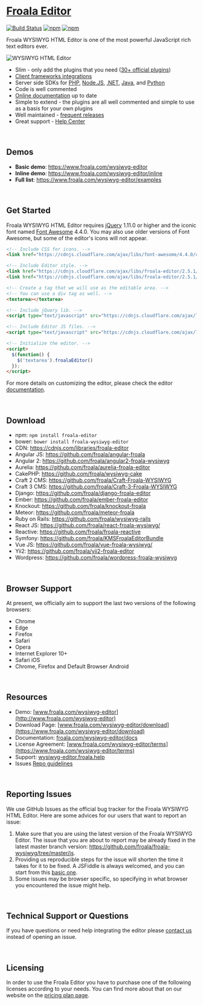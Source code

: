# [Froala Editor](https://www.froala.com/wysiwyg-editor)

[![Build Status](https://travis-ci.com/froala-labs/froala-editor-js-2.svg?token=6qHm2TpvBKAAVFCrJa9X&branch=master)](https://travis-ci.com/froala-labs/froala-editor-js-2)
[![npm](https://img.shields.io/npm/dm/froala-editor.svg)](https://www.npmjs.com/package/froala-editor)
[![npm](https://img.shields.io/npm/v/froala-editor.svg)](https://www.npmjs.com/package/froala-editor)

Froala WYSIWYG HTML Editor is one of the most powerful JavaScript rich text editors ever.

![WYSIWYG HTML Editor](https://raw.githubusercontent.com/froala/wysiwyg-editor/master/editor.jpg)

- Slim - only add the plugins that you need ([30+ official plugins](https://www.froala.com/wysiwyg-editor/docs/plugins))
- [Client frameworks integrations](https://www.froala.com/wysiwyg-editor/docs/framework-plugins/)
- Server side SDKs for [PHP](https://www.froala.com/wysiwyg-editor/docs/sdks/php), [Node.JS](https://www.froala.com/wysiwyg-editor/docs/sdks/nodejs),  [.NET](https://www.froala.com/wysiwyg-editor/docs/sdks/dotnet), [Java](https://www.froala.com/wysiwyg-editor/docs/sdks/java), and [Python](https://www.froala.com/wysiwyg-editor/docs/sdks/python)
- Code is well commented
- [Online documentation](https://www.froala.com/wysiwyg-editor/docs) up to date
- Simple to extend - the plugins are all well commented and simple to use as a basis for your own plugins
- Well maintained - [frequent releases](https://www.froala.com/wysiwyg-editor/changelog)
- Great support - [Help Center](https://wysiwyg-editor.froala.help)

​


## Demos

- **Basic demo**: https://www.froala.com/wysiwyg-editor
- **Inline demo**: https://www.froala.com/wysiwyg-editor/inline
- **Full list**: https://www.froala.com/wysiwyg-editor/examples

​

## Get Started

Froala WYSIWYG HTML Editor requires [jQuery](http://jquery.com/) 1.11.0 or higher and the iconic font named [Font Awesome](http://fortawesome.github.io/Font-Awesome/) 4.4.0. You may also use older versions of Font Awesome, but some of the editor's icons will not appear.

```html
<!-- Include CSS for icons. -->
<link href="https://cdnjs.cloudflare.com/ajax/libs/font-awesome/4.4.0/css/font-awesome.min.css" rel="stylesheet" type="text/css" />

<!-- Include Editor style. -->
<link href="https://cdnjs.cloudflare.com/ajax/libs/froala-editor/2.5.1/css/froala_editor.pkgd.min.css" rel="stylesheet" type="text/css" />
<link href="https://cdnjs.cloudflare.com/ajax/libs/froala-editor/2.5.1/css/froala_style.min.css" rel="stylesheet" type="text/css" />

<!-- Create a tag that we will use as the editable area. -->
<!-- You can use a div tag as well. -->
<textarea></textarea>

<!-- Include jQuery lib. -->
<script type="text/javascript" src="https://cdnjs.cloudflare.com/ajax/libs/jquery/1.11.0/jquery.min.js"></script>

<!-- Include Editor JS files. -->
<script type="text/javascript" src="https://cdnjs.cloudflare.com/ajax/libs/froala-editor/2.5.1//js/froala_editor.pkgd.min.js"></script>

<!-- Initialize the editor. -->
<script>
  $(function() {
    $('textarea').froalaEditor()
  });
</script>
```

For more details on customizing the editor, please check the editor [documentation](https://www.froala.com/wysiwyg-editor/docs).

​

## Download

- npm: `npm install froala-editor`
- bower: `bower install froala-wysiwyg-editor`
- CDN: https://cdnjs.com/libraries/froala-editor
- Angular JS: https://github.com/froala/angular-froala
- Angular 2: https://github.com/froala/angular2-froala-wysiwyg
- Aurelia: https://github.com/froala/aurelia-froala-editor
- CakePHP: https://github.com/froala/wysiwyg-cake
- Craft 2 CMS: https://github.com/froala/Craft-Froala-WYSIWYG
- Craft 3 CMS: https://github.com/froala/Craft-3-Froala-WYSIWYG
- Django: https://github.com/froala/django-froala-editor
- Ember: https://github.com/froala/ember-froala-editor
- Knockout: https://github.com/froala/knockout-froala
- Meteor: https://github.com/froala/meteor-froala
- Ruby on Rails: https://github.com/froala/wysiwyg-rails
- React JS: https://github.com/froala/react-froala-wysiwyg/
- Reactive: https://github.com/froala/froala-reactive
- Symfony: https://github.com/froala/KMSFroalaEditorBundle
- Vue JS: https://github.com/froala/vue-froala-wysiwyg/
- Yii2: https://github.com/froala/yii2-froala-editor
- Wordpress: https://github.com/froala/wordpress-froala-wysiwyg


​

## Browser Support

At present, we officially aim to support the last two versions of the following browsers:

- Chrome
- Edge
- Firefox
- Safari
- Opera
- Internet Explorer 10+
- Safari iOS
- Chrome, Firefox and Default Browser Android

​

## Resources

- Demo: [www.froala.com/wysiwyg-editor](http://www.froala.com/wysiwyg-editor)
- Download Page: [www.froala.com/wysiwyg-editor/download](https://www.froala.com/wysiwyg-editor/download)
- Documentation:  [froala.com/wysiwyg-editor/docs](https://www.froala.com/wysiwyg-editor/docs)
- License Agreement: [www.froala.com/wysiwyg-editor/terms](https://www.froala.com/wysiwyg-editor/terms)
- Support: [wysiwyg-editor.froala.help](https://wysiwyg-editor.froala.help/hc/en-us)
- Issues [Repo guidelines](https://github.com/highcharts/highcharts/blob/master/repo-guidelines.md)


​

## Reporting Issues

We use GitHub Issues as the official bug tracker for the Froala WYSIWYG HTML Editor. Here are some advices for our users that want to report an issue:

1. Make sure that you are using the latest version of the Froala WYSIWYG Editor. The issue that you are about to report may be already fixed in the latest master branch version: https://github.com/froala/froala-wysiwyg/tree/master/js.
2. Providing us reproducible steps for the issue will shorten the time it takes for it to be fixed. A JSFiddle is always welcomed, and you can start from this [basic one](https://jsfiddle.net/froala/wc5c3jhk/).
3. Some issues may be browser specific, so specifying in what browser you encountered the issue might help.


​

## Technical Support or Questions

If you have questions or need help integrating the editor please [contact us](https://www.froala.com/wysiwyg-editor/contact) instead of opening an issue.

​

## Licensing

In order to use the Froala Editor you have to purchase one of the following licenses according to your needs. You can find more about that on our website on the [pricing plan page](https://www.froala.com/wysiwyg-editor/pricing).
